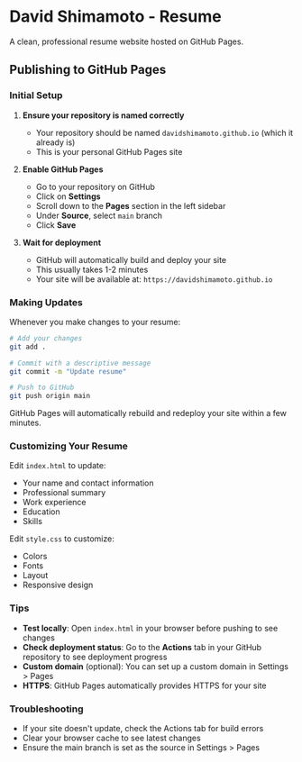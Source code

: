 # David Shimamoto - Resume

A clean, professional resume website hosted on GitHub Pages.

## Publishing to GitHub Pages

### Initial Setup

1. **Ensure your repository is named correctly**
   - Your repository should be named `davidshimamoto.github.io` (which it already is)
   - This is your personal GitHub Pages site

2. **Enable GitHub Pages**
   - Go to your repository on GitHub
   - Click on **Settings**
   - Scroll down to the **Pages** section in the left sidebar
   - Under **Source**, select `main` branch
   - Click **Save**

3. **Wait for deployment**
   - GitHub will automatically build and deploy your site
   - This usually takes 1-2 minutes
   - Your site will be available at: `https://davidshimamoto.github.io`

### Making Updates

Whenever you make changes to your resume:

```bash
# Add your changes
git add .

# Commit with a descriptive message
git commit -m "Update resume"

# Push to GitHub
git push origin main
```

GitHub Pages will automatically rebuild and redeploy your site within a few minutes.

### Customizing Your Resume

Edit `index.html` to update:
- Your name and contact information
- Professional summary
- Work experience
- Education
- Skills

Edit `style.css` to customize:
- Colors
- Fonts
- Layout
- Responsive design

### Tips

- **Test locally**: Open `index.html` in your browser before pushing to see changes
- **Check deployment status**: Go to the **Actions** tab in your GitHub repository to see deployment progress
- **Custom domain** (optional): You can set up a custom domain in Settings > Pages
- **HTTPS**: GitHub Pages automatically provides HTTPS for your site

### Troubleshooting

- If your site doesn't update, check the Actions tab for build errors
- Clear your browser cache to see latest changes
- Ensure the main branch is set as the source in Settings > Pages
